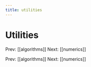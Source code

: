 ```yaml
---
title: utilities
---
```


# Utilities

Prev: [[algorithms]] Next: [[numerics]]

Prev: [[algorithms]] Next: [[numerics]]
